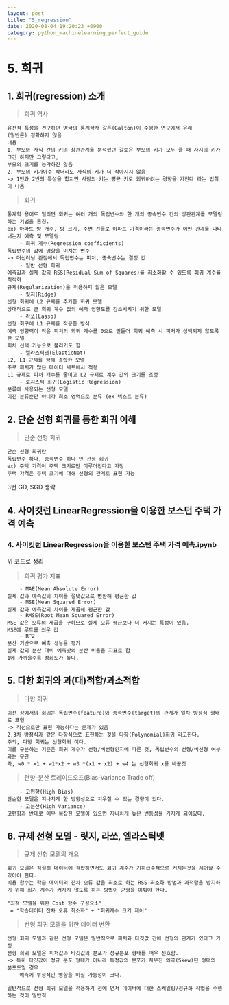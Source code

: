 ```yaml
---
layout: post
title: "5_regression"
date: 2020-08-04 19:20:23 +0900
category: python_machinelearning_perfect_guide
---
```


# 5. 회귀

## 1. 회귀(regression) 소개 

> 회귀 역사

```
유전적 특성을 견구하던 영국의 통계학자 갈톤(Galton)이 수행한 연구에서 유래 
(일반론) 정확하지 않음
내용
1. 부모와 자식 간의 키의 상관관계를 분석했던 갈토은 부모의 키가 모두 클 때 자시의 키가 크긴 하지만 그렇다고,
부모의 크기를 능가하진 않음
2. 부모의 키가아주 작더라도 자식의 키가 더 작아지지 않음
-> 1번과 2번의 특성을 합치면 사람의 키는 평균 키로 회귀하려는 경향을 가진다 라는 법칙이 나옴
```

> 회귀

```
통계학 용어르 빌리면 회귀는 여러 개의 독립변수와 한 개의 종속변수 간의 상관관계를 모델링하는 기법을 통칭.
ex) 아파트 방 개수, 방 크기, 주변 건물로 아파트 가격이라는 종속변수가 어떤 관계를 나타내는지 예측 및 모델링
    - 회귀 계수(Regression coefficients)
독립변수의 값에 영향을 미치는 변수
-> 머신러닝 관점에서 독립변수는 피처, 종속변수는 결정 값
    - 일반 선형 회귀
예측값과 실제 값의 RSS(Residual Sum of Squares)를 최소화할 수 있도록 회귀 계수를 최적화
규제(Regularization)을 적용하지 않은 모델
    - 릿지(Ridge)
선형 회귀에 L2 규제를 추가한 회귀 모델
상대적으로 큰 회귀 계수 값의 예측 영향도를 감소시키기 위한 모델
    - 라쏘(Lasso)
선형 회구에 L1 규제를 적용한 방식
예측 영향력이 작은 피처의 회귀 계수를 0으로 만들어 회귀 예측 시 피처가 성택되지 않도록 한 모델
피처 선택 기능으로 불리기도 함
    - 엘라스틱넷(ElasticNet)
L2, L1 규제를 함께 결합한 모델
주로 피처가 많은 데이터 세트에서 적용
L1 규제로 피처 개수를 줄이고 L2 규제로 계수 값의 크기를 조정
    - 로지스틱 회귀(Logistic Regression)
분류에 사용되는 선형 모델
이진 분류뿐만 아니라 희소 영역으로 분류 (ex 텍스트 분류)
```

## 2. 단순 선형 회귀를 통한 회귀 이해

> 단순 선형 회귀

```
단순 선형 회귀란
독립변수 하나, 종속변수 하나 인 선형 회귀
ex) 주택 가격이 주택 크기로만 이루어진다고 가정
주택 가격은 주택 크기에 대해 선형의 관계로 표현 가능
```

3번 GD, SGD 생략 <br> 

## 4. 사이킷런 LinearRegression을 이용한 보스턴 주택 가격 예측 
### 4. 사이킷런 LinearRegression을 이용한 보스턴 주택 가격 예측.ipynb
위 코드로 정리

> 회귀 평가 지표
```
    - MAE(Mean Absolute Error)
실제 값과 예측값의 차이를 절댓값으로 변환해 평균한 값
    - MSE(Mean Squared Error)
실제 값과 예측값의 차이를 제곱해 평균한 값
    - RMSE(Root Mean Squared Error)
MSE 값은 오류의 제곱을 구하므로 실제 오류 평균보다 더 커지는 특성이 있음.
MSE에 루트를 씌운 값
    - R^2
분산 기반으로 예측 성능을 평가.
실제 값의 분산 대비 예측밧의 분산 비율을 지표로 함
1에 가까울수록 정화도가 높다.
```

## 5. 다항 회귀와 과(대)적합/과소적합

> 다항 회귀

```
이전 장에서의 회귀는 독립변수(feature)와 종속변수(target)의 관계가 일차 방정식 형태로 표현
-> 직선으로만 표현 가능하다는 문제가 있음 
2,3차 방정식과 같은 다항식으로 표현하는 것을 다항(Polynomial)회귀 라고한다.
주의, 다항 회귀는 선형회귀 이다. 
이를 구분하는 기준은 회귀 계수가 선형/버선형인지에 따른 것, 독립변수의 선형/비선형 여부와는 무관 
즉, w0 * x1 + w1*x2 + w3 *(x1 + x2) + w4 는 선형회귀 x를 바꾼것 
```

> 편향-분산 트레이드오프(Bias-Variance Trade off)

```
    - 고편향(High Bias)
단순한 모델은 지나치게 한 방향성으로 치우칠 수 있는 경향이 있다.
    - 고분산(High Variance)
고편향과 반대로 매우 복잡한 모델이 있으면 지나치게 높은 변동성을 가지게 되어있다.
```

## 6. 규제 선형 모델 - 릿지, 라쏘, 엘라스틱넷

> 규제 선형 모델의 개요

```
회귀 모델은 적절히 데이터에 적합하면서도 회귀 계수가 기하급수적으로 커지는것을 제어할 수 있어야 한다.
비용 함수는 학습 데이터의 잔차 오류 값을 최소로 하는 RSS 최소화 방법과 과적합을 방지하기 위해 회기 계수가 커지지 않도록 하는 방법이 균형을 이뤄야 한다.

"최적 모델을 위한 Cost 함수 구성요소"
 = "학습데이터 잔차 오류 최소화" + "회귀계수 크기 제어"
```

> 선형 회귀 모델을 위한 데이터 변환

```
선형 회귀 모델과 같은 선형 모델은 일반적으로 피처와 타깃값 간에 선형의 관계가 있다고 가정
선형 회귀 모델은 피처값과 타깃값의 분포가 정규분포 형태를 매우 선호함.
-> 특히 타깃값이 정규 분포 형태가 아니라 특정값의 분포가 치우친 왜곡(Skew)된 형태의 분포도일 경우
    예측에 부정적인 영향을 미칠 가능성이 크다.

일반적으로 선형 회귀 모델을 적용하기 전에 먼저 데이터에 대한 스케일링/정규화 작업을 수행하는 것이 일반적 
```
















